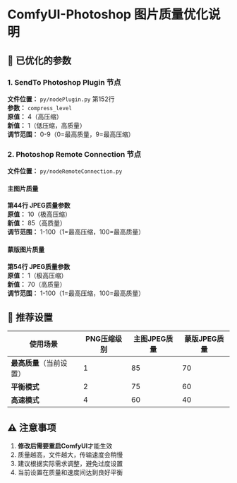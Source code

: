 # ComfyUI-Photoshop 图片质量优化说明

## 📌 已优化的参数

### 1. SendTo Photoshop Plugin 节点
**文件位置：** `py/nodePlugin.py` 第152行  
**参数：** `compress_level`  
**原值：** 4（高压缩）  
**新值：** 1（低压缩，高质量）  
**调节范围：** 0-9（0=最高质量，9=最高压缩）

### 2. Photoshop Remote Connection 节点
**文件位置：** `py/nodeRemoteConnection.py`  

#### 主图片质量
**第44行 JPEG质量参数**  
**原值：** 10（极高压缩）  
**新值：** 85（高质量）  
**调节范围：** 1-100（1=最高压缩，100=最高质量）

#### 蒙版图片质量  
**第54行 JPEG质量参数**  
**原值：** 1（极高压缩）  
**新值：** 70（高质量）  
**调节范围：** 1-100（1=最高压缩，100=最高质量）

## 🎯 推荐设置

| 使用场景 | PNG压缩级别 | 主图JPEG质量 | 蒙版JPEG质量 |
|---------|------------|-------------|-------------|
| **最高质量**（当前设置） | 1 | 85 | 70 |
| **平衡模式** | 2 | 75 | 60 |
| **高速模式** | 4 | 60 | 40 |

## ⚠️ 注意事项

1. **修改后需要重启ComfyUI**才能生效
2. 质量越高，文件越大，传输速度会稍慢
3. 建议根据实际需求调整，避免过度设置
4. 当前设置在质量和速度间达到良好平衡 